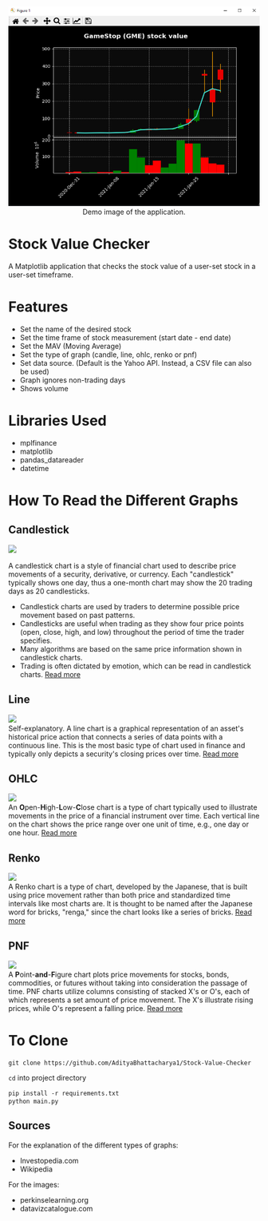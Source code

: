 <p align="center">
    <img src="./demo-img.png" height="400" width="550"><br />
    Demo image of the application.
</p>

# Stock Value Checker

A Matplotlib application that checks the stock value of a user-set stock in a user-set timeframe.

# Features

-   Set the name of the desired stock
-   Set the time frame of stock measurement (start date - end date)
-   Set the MAV (Moving Average)
-   Set the type of graph (candle, line, ohlc, renko or pnf)
-   Set data source. (Default is the Yahoo API. Instead, a CSV file can also be used)
-   Graph ignores non-trading days
-   Shows volume

# Libraries Used

-   mplfinance
-   matplotlib
-   pandas_datareader
-   datetime

# How To Read the Different Graphs

## Candlestick

<img src="https://www.investopedia.com/thmb/wRfBpCdqlWRuKkraDCkw2exz9es=/1787x0/filters:no_upscale():max_bytes(150000):strip_icc():format(webp)/UnderstandingBasicCandlestickCharts-01_2-7114a9af472f4a2cb5cbe4878c1767da.png"><br />

A candlestick chart is a style of financial chart used to describe price movements of a security, derivative, or currency. Each "candlestick" typically shows one day, thus a one-month chart may show the 20 trading days as 20 candlesticks.

-   Candlestick charts are used by traders to determine possible price movement based on past patterns.
-   Candlesticks are useful when trading as they show four price points (open, close, high, and low) throughout the period of time the trader specifies.
-   Many algorithms are based on the same price information shown in candlestick charts.
-   Trading is often dictated by emotion, which can be read in candlestick charts.
    [Read more](https://www.investopedia.com/trading/candlestick-charting-what-is-it/)

## Line

<img src="https://www.perkinselearning.org/sites/elearning.perkinsdev1.org/files/styles/interior_page_image__519x374_/public/Amazon_2.png?itok=tTCYFav3"><br />
Self-explanatory. A line chart is a graphical representation of an asset's historical price action that connects a series of data points with a continuous line. This is the most basic type of chart used in finance and typically only depicts a security's closing prices over time. [Read more](https://www.investopedia.com/terms/l/linechart.asp)

## OHLC

<img src="https://datavizcatalogue.com/methods/images/top_images/SVG/OHLC_chart.svg"><br />
An **O**pen-**H**igh-**L**ow-**C**lose chart is a type of chart typically used to illustrate movements in the price of a financial instrument over time. Each vertical line on the chart shows the price range over one unit of time, e.g., one day or one hour. [Read more](https://www.investopedia.com/terms/o/ohlcchart.asp)

## Renko

<img src="https://www.investopedia.com/thmb/dTuTdcXRXngwj5O_rjLDHB2SM5c=/1529x899/filters:no_upscale():max_bytes(150000):strip_icc()/Renko-5c6597dec9e77c000175523b.png"><br />
A Renko chart is a type of chart, developed by the Japanese, that is built using price movement rather than both price and standardized time intervals like most charts are. It is thought to be named after the Japanese word for bricks, "renga," since the chart looks like a series of bricks. [Read more](https://www.investopedia.com/terms/r/renkochart.asp)

## PNF

<img src="https://www.investopedia.com/thmb/_weeOrTW0pas0PGuV3MwTYZ6PJs=/1542x0/filters:no_upscale():max_bytes(150000):strip_icc():format(webp)/PointAndFigure-5c7ee7adc9e77c0001f57cf3.png"><br />
A **P**oint-**and**-**F**igure chart plots price movements for stocks, bonds, commodities, or futures without taking into consideration the passage of time.
PNF charts utilize columns consisting of stacked X's or O's, each of which represents a set amount of price movement. The X's illustrate rising prices, while O's represent a falling price.
[Read more](https://www.investopedia.com/terms/p/pointandfigurechart.asp)

# To Clone

```
git clone https://github.com/AdityaBhattacharya1/Stock-Value-Checker
```

`cd` into project directory <br />

```
pip install -r requirements.txt
python main.py
```

## Sources

For the explanation of the different types of graphs:

-   Investopedia.com
-   Wikipedia

For the images:

-   perkinselearning.org
-   datavizcatalogue.com

